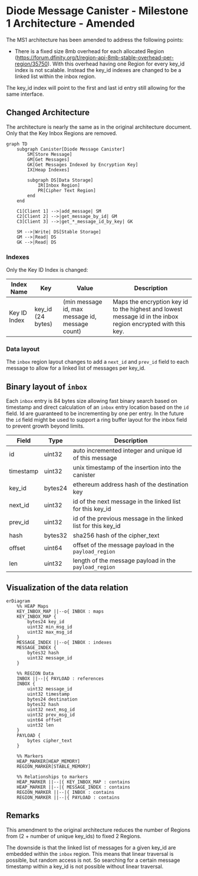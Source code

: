 # Diode Message Canister - Milestone 1 Architecture - Amended

The MS1 architecture has been amended to address the following points:

- There is a fixed size 8mb overhead for each allocated Region (https://forum.dfinity.org/t/region-api-8mb-stable-overhead-per-region/35750). With this overhead having one Region for every key_id index is not scalable. Instead the key_id indexes are changed to be a linked list within the inbox region.

The key_id index will point to the first and last id entry still allowing for the same interface. 

## Changed Architecture

The architecture is nearly the same as in the original architecture document. Only that the Key Inbox Regions are removed.

```mermaid
graph TD
    subgraph Canister[Diode Message Canister]
        SM[Store Message]
        GM[Get Messages]
        GK[Get Messages Indexed by Encryption Key]
        IX[Heap Indexes]

        subgraph DS[Data Storage]
            IR[Inbox Region]
            PR[Cipher Text Region]
        end
    end

    C1[Client 1] -->|add_message| SM
    C2[Client 2] -->|get_message_by_id| GM
    C3[Client 3] -->|get_*_message_id_by_key| GK

    SM -->|Write| DS[Stable Storage]
    GM -->|Read| DS
    GK -->|Read| DS
```

### Indexes

Only the Key ID Index is changed:

| Index Name | Key | Value | Description |
|------------|-----|-------|-------------|
| Key ID Index | key_id (24 bytes) | (min message id, max message id, message count) | Maps the encryption key id to the highest and lowest message id in the inbox region encrypted with this key. |

### Data layout

The `inbox` region layout changes to add a `next_id` and `prev_id` field to each message to allow for a linked list of messages per key_id.

## Binary layout of `inbox`

Each `inbox` entry is 84 bytes size allowing fast binary search based on timestamp and direct calculation
of an `inbox` entry location based on the `id` field. Id are guaranteed to be incrementing by one per entry.
In the future the `id` field might be used to support a ring buffer layout for the inbox field to prevent
growth beyond limits.

| Field       | Type    | Description                                                         |
| ----------- | ------- | ------------------------------------------------------------------- |
| id          | uint32  | auto incremented integer and unique id of this message              |
| timestamp   | uint32  | unix timestamp of the insertion into the canister                   |
| key_id      | bytes24 | ethereum address hash of the destination key                        |
| next_id     | uint32  | id of the next message in the linked list for this key_id           |
| prev_id     | uint32  | id of the previous message in the linked list for this key_id      |
| hash        | bytes32 | sha256 hash of the cipher_text                                      |
| offset      | uint64  | offset of the message payload in the `payload_region`               |
| len         | uint32  | length of the message payload in the `payload_region`               |


## Visualization of the data relation

```mermaid
erDiagram
    %% HEAP Maps
    KEY_INBOX_MAP ||--o{ INBOX : maps
    KEY_INBOX_MAP {
        bytes24 key_id
        uint32 min_msg_id
        uint32 max_msg_id
    }
    MESSAGE_INDEX ||--o{ INBOX : indexes
    MESSAGE_INDEX {
        bytes32 hash
        uint32 message_id
    }

    %% REGION Data
    INBOX ||--|{ PAYLOAD : references
    INBOX {
        uint32 message_id
        uint32 timestamp
        bytes24 destination
        bytes32 hash
        uint32 next_msg_id
        uint32 prev_msg_id
        uint64 offset
        uint32 len
    }
    PAYLOAD {
        bytes cipher_text
    }

    %% Markers
    HEAP_MARKER[HEAP_MEMORY]
    REGION_MARKER[STABLE_MEMORY]

    %% Relationships to markers
    HEAP_MARKER ||--|{ KEY_INBOX_MAP : contains
    HEAP_MARKER ||--|{ MESSAGE_INDEX : contains
    REGION_MARKER ||--|{ INBOX : contains
    REGION_MARKER ||--|{ PAYLOAD : contains
```

## Remarks

This amendment to the original architecture reduces the number of Regions from (2 + number of unique key_ids) to fixed 2 Regions. 

The downside is that the linked list of messages for a given key_id are embedded within the `inbox` region. This means that linear traversal is possible, but random access is not. So searching for a certain message timestamp within a key_id is not possible without linear traversal.